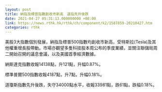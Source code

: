 ```yaml
---
layout: post
title: 納指及標普指數創收市新高　道指先升後跌
date: 2021-04-27 05:31:13.000000000 +08:00
link: https://news.rthk.hk/rthk/ch/component/k2/1587859-20210427.htm
categories: rthk
---
```


美股3大指數個別發展，納指及標普500指數均創收市新高，受特斯拉(Tesla)及其他權重增長股帶動。市場亦觀望多隻科技股本周公布的季度業績，並關注聯儲局周二開始召開的議息會議，以及美國首季經濟數據。

納斯達克指數收報14138點，升121點，升幅0.87%。

標準普爾500指數收報4187點，升7點，升幅0.18%。

道瓊斯指數先升後跌，失守34000點水平，收報33981點，跌61點，跌幅0.18%。
